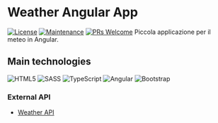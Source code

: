 # Weather Angular App
[![License](https://img.shields.io/badge/License-MIT-green)](https://opensource.org/licenses/MIT)
[![Maintenance](https://img.shields.io/badge/Maintained-No-red)](https://github.com/andbardii/fs0223-Andrea-Bardi)
[![PRs Welcome](https://img.shields.io/badge/PRs-Welcome-brightgreen)](https://github.com/OpenBrokerRemover/pulls)
Piccola applicazione per il meteo in Angular.

## Main technologies
![HTML5](https://img.shields.io/badge/html5-%23E34F26.svg?style=for-the-badge&logo=html5&logoColor=white)
![SASS](https://img.shields.io/badge/SASS-hotpink.svg?style=for-the-badge&logo=SASS&logoColor=white)
![TypeScript](https://img.shields.io/badge/typescript-%23007ACC.svg?style=for-the-badge&logo=typescript&logoColor=white)
![Angular](https://img.shields.io/badge/angular-%23DD0031.svg?style=for-the-badge&logo=angular&logoColor=white)
![Bootstrap](https://img.shields.io/badge/bootstrap-%238511FA.svg?style=for-the-badge&logo=bootstrap&logoColor=white)

### External API
- [Weather API](https://rapidapi.com/hamidahjamiatul/api/weather-api99)
